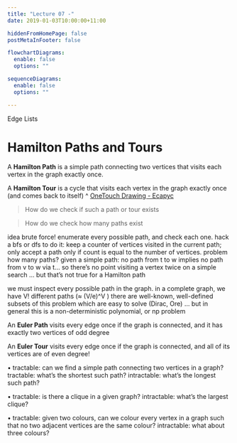 ```yaml
---
title: "Lecture 07 -"
date: 2019-01-03T10:00:00+11:00

hiddenFromHomePage: false
postMetaInFooter: false

flowchartDiagrams:
  enable: false
  options: ""

sequenceDiagrams: 
  enable: false
  options: ""

---
```


Edge Lists

# Hamilton Paths and Tours
A **Hamilton Path** is a simple path connecting two vertices that visits each vertex in the graph exactly once.  

A **Hamilton Tour** is a cycle that visits each vertex in the graph exactly once (and comes back to itself)
^ [OneTouch Drawing - Ecapyc](https://play.google.com/store/apps/details?id=com.ecapycsw.onetouchdrawing)

> How do we check if such a path or tour exists

> How do we check how many paths exist



idea brute force!
enumerate every possible path, and check each one.
hack a bfs or dfs to do it:
keep a counter of vertices visited in the current path;
only accept a path only if count is
equal to the number of vertices.
problem how many paths?
given a simple path:
no path from t to w implies no path from v to w via t…
so there’s no point visiting a vertex twice on a simple search
… but that’s not true for a Hamilton path

we must inspect every possible path in the graph.
in a complete graph, we have V! different paths (≈ (V/e)^V
)
there are well-known, well-defined subsets of this problem
which are easy to solve (Dirac, Ore) … but in general
this is a non-deterministic polynomial, or np problem


An **Euler Path** visits every edge once if the graph is connected, and it has exactly two vertices of odd degree

An **Euler Tour** visits every edge once if the graph is connected, and all of its vertices are of even degree!

• tractable: can we find a simple path connecting two vertices in a graph?
tractable: what’s the shortest such path?
intractable: what’s the longest such path?

• tractable: is there a clique in a given graph?
intractable: what’s the largest clique?

• tractable: given two colours, can we colour every vertex in a graph
such that no two adjacent vertices are the same colour?
intractable: what about three colours?